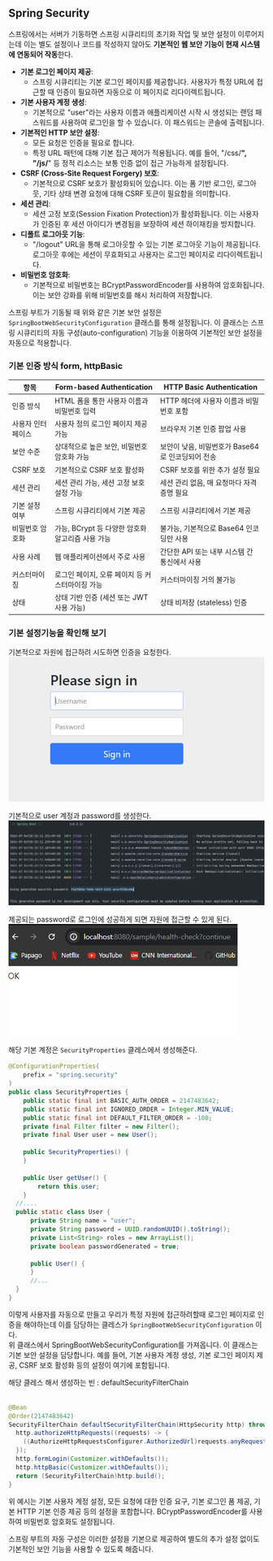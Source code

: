 ## Spring Security
스프링에서는 서버가 기동하면 스프링 시큐리티의 초기화 작업 및 보안 설정이 이루어지는데 이는 별도 설정이나 코드를 작성하지 않아도 **기본적인 웹 보안 기능이 현재 시스템에 연동되어 작동**한다.
- **기본 로그인 페이지 제공**:
    - 스프링 시큐리티는 기본 로그인 페이지를 제공합니다. 사용자가 특정 URL에 접근할 때 인증이 필요하면 자동으로 이 페이지로 리다이렉트됩니다.
- **기본 사용자 계정 생성**:
    - 기본적으로 "user"라는 사용자 이름과 애플리케이션 시작 시 생성되는 랜덤 패스워드를 사용하여 로그인을 할 수 있습니다. 이 패스워드는 콘솔에 출력됩니다.
- **기본적인 HTTP 보안 설정**:
    - 모든 요청은 인증을 필요로 합니다.
    - 특정 URL 패턴에 대해 기본 접근 제어가 적용됩니다. 예를 들어, "/css/**", "/js/**" 등 정적 리소스는 보통 인증 없이 접근 가능하게 설정됩니다.
- **CSRF (Cross-Site Request Forgery) 보호**:
    - 기본적으로 CSRF 보호가 활성화되어 있습니다. 이는 폼 기반 로그인, 로그아웃, 기타 상태 변경 요청에 대해 CSRF 토큰이 필요함을 의미합니다.
- **세션 관리**:
    - 세션 고정 보호(Session Fixation Protection)가 활성화됩니다. 이는 사용자가 인증된 후 세션 아이디가 변경됨을 보장하여 세션 하이재킹을 방지합니다.
- **디폴트 로그아웃 기능**:
    - "/logout" URL을 통해 로그아웃할 수 있는 기본 로그아웃 기능이 제공됩니다. 로그아웃 후에는 세션이 무효화되고 사용자는 로그인 페이지로 리다이렉트됩니다.
- **비밀번호 암호화**:
    - 기본적으로 비밀번호는 BCryptPasswordEncoder를 사용하여 암호화됩니다. 이는 보안 강화를 위해 비밀번호를 해시 처리하여 저장합니다.

스프링 부트가 기동될 때 위와 같은 기본 보안 설정은 `SpringBootWebSecurityConfiguration` 클래스를 통해 설정됩니다. 이 클래스는 스프링 시큐리티의 자동 구성(auto-configuration) 기능을 이용하여 기본적인 보안 설정을 자동으로 적용합니다.

### 기본 인증 방식 form, httpBasic
| 항목 | Form-based Authentication | HTTP Basic Authentication |
| --- | --- | --- |
| 인증 방식 | HTML 폼을 통한 사용자 이름과 비밀번호 입력 | HTTP 헤더에 사용자 이름과 비밀번호 포함 |
| 사용자 인터페이스 | 사용자 정의 로그인 페이지 제공 가능 | 브라우저 기본 인증 팝업 사용 |
| 보안 수준 | 상대적으로 높은 보안, 비밀번호 암호화 가능 | 보안이 낮음, 비밀번호가 Base64로 인코딩되어 전송 |
| CSRF 보호 | 기본적으로 CSRF 보호 활성화 | CSRF 보호를 위한 추가 설정 필요 |
| 세션 관리 | 세션 관리 가능, 세션 고정 보호 설정 가능 | 세션 관리 없음, 매 요청마다 자격 증명 필요 |
| 기본 설정 여부 | 스프링 시큐리티에서 기본 제공 | 스프링 시큐리티에서 기본 제공 |
| 비밀번호 암호화 | 가능, BCrypt 등 다양한 암호화 알고리즘 사용 가능 | 불가능, 기본적으로 Base64 인코딩만 사용 |
| 사용 사례 | 웹 애플리케이션에서 주로 사용 | 간단한 API 또는 내부 시스템 간 통신에서 사용 |
| 커스터마이징 | 로그인 페이지, 오류 페이지 등 커스터마이징 가능 | 커스터마이징 거의 불가능 |
| 상태 | 상태 기반 인증 (세션 또는 JWT 사용 가능) | 상태 비저장 (stateless) 인증 |

  
### 기본 설정기능을 확인해 보기
기본적으로 자원에 접근하려 시도하면 인증을 요청한다.  
![img.png](../../img/img.png)  
  
기본적으로 user 계정과 password를 생성한다.  
![img.png](../../img/img_1.png)  
  
제공되는 password로 로그인에 성공하게 되면 자원에 접근할 수 있게 된다.  
![img.png](../../img/img_2.png)  
  
해당 기본 계정은 `SecurityProperties` 클레스에서 생성해준다.  
```java
@ConfigurationProperties(
    prefix = "spring.security"
)
public class SecurityProperties {
    public static final int BASIC_AUTH_ORDER = 2147483642;
    public static final int IGNORED_ORDER = Integer.MIN_VALUE;
    public static final int DEFAULT_FILTER_ORDER = -100;
    private final Filter filter = new Filter();
    private final User user = new User();

    public SecurityProperties() {
    }

    public User getUser() {
        return this.user;
    }
  //....
  public static class User {
      private String name = "user";
      private String password = UUID.randomUUID().toString();
      private List<String> roles = new ArrayList();
      private boolean passwordGenerated = true;

      public User() {
      }
      //...
  }
}
```
이렇게 사용자를 자동으로 만들고 우리가 특정 자원에 접근하려할때 로그인 페이지로 인증을 해야하는데 이를 담당하는 클레스가 `SpringBootWebSecurityConfiguration` 이다.  
위 클래스에서 SpringBootWebSecurityConfiguration를 가져옵니다. 이 클래스는 기본 보안 설정을 담당합니다. 예를 들어, 기본 사용자 계정 생성, 기본 로그인 페이지 제공, CSRF 보호 활성화 등의 설정이 여기에 포함됩니다.  

해당 클레스 해서 생성하는 빈 : defaultSecurityFilterChain
```java

@Bean
@Order(2147483642)
SecurityFilterChain defaultSecurityFilterChain(HttpSecurity http) throws Exception {
  http.authorizeHttpRequests((requests) -> {
    ((AuthorizeHttpRequestsConfigurer.AuthorizedUrl)requests.anyRequest()).authenticated();
  });
  http.formLogin(Customizer.withDefaults());
  http.httpBasic(Customizer.withDefaults());
  return (SecurityFilterChain)http.build();
}
```
위 예시는 기본 사용자 계정 설정, 모든 요청에 대한 인증 요구, 기본 로그인 폼 제공, 기본 HTTP 기본 인증 제공 등의 설정을 포함합니다. BCryptPasswordEncoder를 사용하여 비밀번호 암호화도 설정됩니다.

스프링 부트의 자동 구성은 이러한 설정을 기본으로 제공하여 별도의 추가 설정 없이도 기본적인 보안 기능을 사용할 수 있도록 해줍니다. 